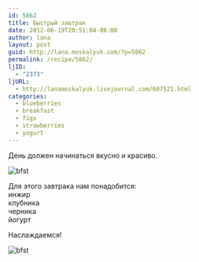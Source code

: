```yaml
---
id: 5862
title: Быстрый завтрак
date: 2012-06-19T20:51:04-08:00
author: lana
layout: post
guid: http://lana.moskalyuk.com/?p=5862
permalink: /recipe/5862/
ljID:
  - "2373"
ljURL:
  - http://lanamoskalyuk.livejournal.com/607521.html
categories:
  - blueberries
  - breakfast
  - figs
  - strawberries
  - yogurt
---
```

День должен начинаться вкусно и красиво. 

![bfst](http://farm8.staticflickr.com/7074/7404632498_74e9ee3e45_z.jpg) 

Для этого завтрака нам понадобится:  
инжир  
клубника  
черника  
йогурт

Наслаждаемся!

![bfst](http://farm6.staticflickr.com/5339/7404632294_4d4499b75d_z.jpg)